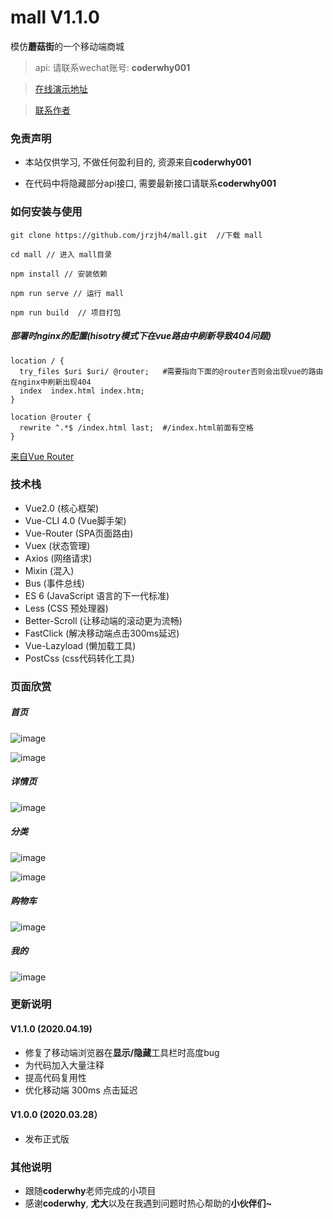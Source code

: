 # mall V1.1.0

模仿**蘑菇街**的一个移动端商城

> api: 请联系wechat账号: **coderwhy001**

> <a href="http://mall.itzjh.cn" target="_blank">在线演示地址</a>

> <a href="https://www.itzjh.cn/images/wechat.jpg" target="_blank">联系作者</a>

### 免责声明

- 本站仅供学习, 不做任何盈利目的, 资源来自**coderwhy001**

- 在代码中将隐藏部分api接口, 需要最新接口请联系**coderwhy001**

### 如何安装与使用

```base
git clone https://github.com/jrzjh4/mall.git  //下载 mall

cd mall // 进入 mall目录

npm install // 安装依赖

npm run serve // 运行 mall

npm run build  // 项目打包
```

##### 部署时nginx的配置(hisotry模式下在vue路由中刷新导致404问题)

```base64
location / {
  try_files $uri $uri/ @router;   #需要指向下面的@router否则会出现vue的路由在nginx中刷新出现404
  index  index.html index.htm;
}
    
location @router {
  rewrite ^.*$ /index.html last;  #/index.html前面有空格
}
```

<a href="https://router.vuejs.org/zh/guide/essentials/history-mode.html">来自Vue Router</a>

### 技术栈

- Vue2.0 (核心框架)
- Vue-CLI 4.0 (Vue脚手架)
- Vue-Router (SPA页面路由)
- Vuex (状态管理)
- Axios (网络请求)
- Mixin (混入)
- Bus (事件总线)
- ES 6 (JavaScript 语言的下一代标准)
- Less (CSS 预处理器)
- Better-Scroll (让移动端的滚动更为流畅)
- FastClick (解决移动端点击300ms延迟)
- Vue-Lazyload (懒加载工具)
- PostCss (css代码转化工具)

### 页面欣赏

##### 首页
![image](https://github.com/jrzjh4/mall/blob/master/projectImage/IMG_1004.PNG)

![image](https://github.com/jrzjh4/mall/blob/master/projectImage/IMG_1005.PNG)

##### 详情页

![image](https://github.com/jrzjh4/mall/blob/master/projectImage/IMG_1006.PNG)

##### 分类

![image](https://github.com/jrzjh4/mall/blob/master/projectImage/IMG_1007.PNG)

![image](https://github.com/jrzjh4/mall/blob/master/projectImage/IMG_1008.PNG)

##### 购物车

![image](https://github.com/jrzjh4/mall/blob/master/projectImage/IMG_1009.PNG)

##### 我的

![image](https://github.com/jrzjh4/mall/blob/master/projectImage/IMG_1010.PNG)

### 更新说明

#### V1.1.0 (2020.04.19)

- 修复了移动端浏览器在**显示/隐藏**工具栏时高度bug
- 为代码加入大量注释
- 提高代码复用性
- 优化移动端 300ms 点击延迟

#### V1.0.0 (2020.03.28）

- 发布正式版


### 其他说明

- 跟随**coderwhy**老师完成的小项目
- 感谢**coderwhy**, **尤大**以及在我遇到问题时热心帮助的**小伙伴们~**

